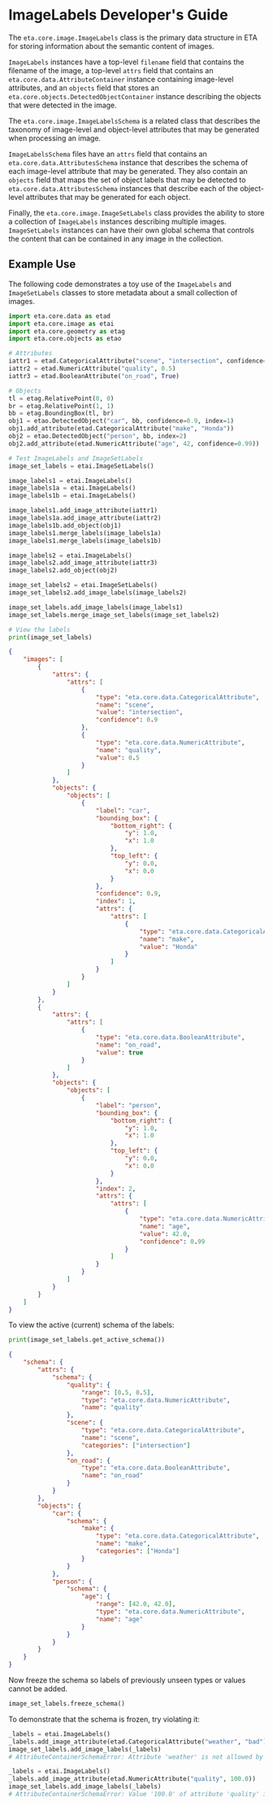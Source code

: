# ImageLabels Developer's Guide

The `eta.core.image.ImageLabels` class is the primary data structure in ETA for
storing information about the semantic content of images.

`ImageLabels` instances have a top-level `filename` field that contains the
filename of the image, a top-level `attrs` field that contains an
`eta.core.data.AttributeContainer` instance containing image-level attributes,
and an `objects` field that stores an
`eta.core.objects.DetectedObjectContainer` instance describing the objects that
were detected in the image.

The `eta.core.image.ImageLabelsSchema` is a related class that describes the
taxonomy of image-level and object-level attributes that may be generated when
processing an image.

`ImageLabelsSchema` files have an `attrs` field that contains an
`eta.core.data.AttributesSchema` instance that describes the schema of each
image-level attribute that may be generated. They also contain an `objects`
field that maps the set of object labels that may be detected to
`eta.core.data.AttributesSchema` instances that describe each of the
object-level attributes that may be generated for each object.

Finally, the `eta.core.image.ImageSetLabels` class provides the ability to
store a collection of `ImageLabels` instances describing multiple images.
`ImageSetLabels` instances can have their own global schema that controls the
content that can be contained in any image in the collection.

## Example Use

The following code demonstrates a toy use of the `ImageLabels` and
`ImageSetLabels` classes to store metadata about a small collection of images.

```py
import eta.core.data as etad
import eta.core.image as etai
import eta.core.geometry as etag
import eta.core.objects as etao

# Attributes
iattr1 = etad.CategoricalAttribute("scene", "intersection", confidence=0.9)
iattr2 = etad.NumericAttribute("quality", 0.5)
iattr3 = etad.BooleanAttribute("on_road", True)

# Objects
tl = etag.RelativePoint(0, 0)
br = etag.RelativePoint(1, 1)
bb = etag.BoundingBox(tl, br)
obj1 = etao.DetectedObject("car", bb, confidence=0.9, index=1)
obj1.add_attribute(etad.CategoricalAttribute("make", "Honda"))
obj2 = etao.DetectedObject("person", bb, index=2)
obj2.add_attribute(etad.NumericAttribute("age", 42, confidence=0.99))

# Test ImageLabels and ImageSetLabels
image_set_labels = etai.ImageSetLabels()

image_labels1 = etai.ImageLabels()
image_labels1a = etai.ImageLabels()
image_labels1b = etai.ImageLabels()

image_labels1.add_image_attribute(iattr1)
image_labels1a.add_image_attribute(iattr2)
image_labels1b.add_object(obj1)
image_labels1.merge_labels(image_labels1a)
image_labels1.merge_labels(image_labels1b)

image_labels2 = etai.ImageLabels()
image_labels2.add_image_attribute(iattr3)
image_labels2.add_object(obj2)

image_set_labels2 = etai.ImageSetLabels()
image_set_labels2.add_image_labels(image_labels2)

image_set_labels.add_image_labels(image_labels1)
image_set_labels.merge_image_set_labels(image_set_labels2)

# View the labels
print(image_set_labels)
```

```json
{
    "images": [
        {
            "attrs": {
                "attrs": [
                    {
                        "type": "eta.core.data.CategoricalAttribute",
                        "name": "scene",
                        "value": "intersection",
                        "confidence": 0.9
                    },
                    {
                        "type": "eta.core.data.NumericAttribute",
                        "name": "quality",
                        "value": 0.5
                    }
                ]
            },
            "objects": {
                "objects": [
                    {
                        "label": "car",
                        "bounding_box": {
                            "bottom_right": {
                                "y": 1.0,
                                "x": 1.0
                            },
                            "top_left": {
                                "y": 0.0,
                                "x": 0.0
                            }
                        },
                        "confidence": 0.9,
                        "index": 1,
                        "attrs": {
                            "attrs": [
                                {
                                    "type": "eta.core.data.CategoricalAttribute",
                                    "name": "make",
                                    "value": "Honda"
                                }
                            ]
                        }
                    }
                ]
            }
        },
        {
            "attrs": {
                "attrs": [
                    {
                        "type": "eta.core.data.BooleanAttribute",
                        "name": "on_road",
                        "value": true
                    }
                ]
            },
            "objects": {
                "objects": [
                    {
                        "label": "person",
                        "bounding_box": {
                            "bottom_right": {
                                "y": 1.0,
                                "x": 1.0
                            },
                            "top_left": {
                                "y": 0.0,
                                "x": 0.0
                            }
                        },
                        "index": 2,
                        "attrs": {
                            "attrs": [
                                {
                                    "type": "eta.core.data.NumericAttribute",
                                    "name": "age",
                                    "value": 42.0,
                                    "confidence": 0.99
                                }
                            ]
                        }
                    }
                ]
            }
        }
    ]
}
```

To view the active (current) schema of the labels:

```python
print(image_set_labels.get_active_schema())
```

```json
{
    "schema": {
        "attrs": {
            "schema": {
                "quality": {
                    "range": [0.5, 0.5],
                    "type": "eta.core.data.NumericAttribute",
                    "name": "quality"
                },
                "scene": {
                    "type": "eta.core.data.CategoricalAttribute",
                    "name": "scene",
                    "categories": ["intersection"]
                },
                "on_road": {
                    "type": "eta.core.data.BooleanAttribute",
                    "name": "on_road"
                }
            }
        },
        "objects": {
            "car": {
                "schema": {
                    "make": {
                        "type": "eta.core.data.CategoricalAttribute",
                        "name": "make",
                        "categories": ["Honda"]
                    }
                }
            },
            "person": {
                "schema": {
                    "age": {
                        "range": [42.0, 42.0],
                        "type": "eta.core.data.NumericAttribute",
                        "name": "age"
                    }
                }
            }
        }
    }
}
```

Now freeze the schema so labels of previously unseen types or values cannot be
added.

```py
image_set_labels.freeze_schema()
```

To demonstrate that the schema is frozen, try violating it:

```py
_labels = etai.ImageLabels()
_labels.add_image_attribute(etad.CategoricalAttribute("weather", "bad"))
image_set_labels.add_image_labels(_labels)
# AttributeContainerSchemaError: Attribute 'weather' is not allowed by the schema

_labels = etai.ImageLabels()
_labels.add_image_attribute(etad.NumericAttribute("quality", 100.0))
image_set_labels.add_image_labels(_labels)
# AttributeContainerSchemaError: Value '100.0' of attribute 'quality' is not allowed by the schema
```
